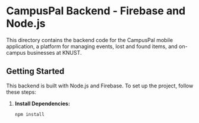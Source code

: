 # CampusPal Backend - Firebase and Node.js

This directory contains the backend code for the CampusPal mobile application, a platform for managing events, lost and found items, and on-campus businesses at KNUST.

## Getting Started

This backend is built with Node.js and Firebase. To set up the project, follow these steps:

1. **Install Dependencies:**
   ```bash
   npm install
```

